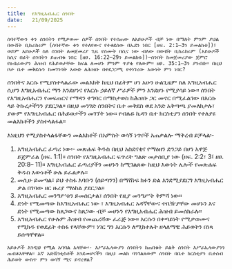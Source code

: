 ```yaml
---
title:  የእግዚአብሔር ሰንበት
date:   21/09/2025
---
```


`ሰባተኛውን ቀን ሰንበትን የሚቃወሙ ሰዎች ሰንበት የተሰጠው ለአይሁዶች ብቻ ነው በማለት ምንም ያህል በውሸት ቢከራከሩም (ሰባተኛው ቀን የተለየውና የተቀደሰው በኤደን ነበር [ዘፍ. 2:1–3ን ይመልከቱ])፤ ወይም አይሁዶች ስለ ሰንበት ለመጀመሪያ ጊዜ የሰሙት በሲና ነው ብለው በውሸት ቢከራከሩም (አይሁዶች ከሲና በፊት ሰንበትን ይጠብቁ ነበር [ዘፀ. 16:22–29ን ይመልከቱ])—ሰንበት ከመጀመሪያው ጀምሮ የዕብራውያን ሕዝብ የሕይወታቸው ክፍል ለመሆኑ ምንም ጥያቄ የለውም። ዘፀ. 35:1–3ን ያንብቡ። በዚህ ቦታ ቤተ መቅደሱን ከመገንባት አውድ ለሕዝቡ በተደጋጋሚ የተነገረው እውነት ምን ነበር?`

ሰንበትና እርሱ የሚያስተላልፈው መልእክት ከዚህ በፊትም ሆነ አሁን ሁልጊዜም ስለ እግዚአብሔር ሲሆን እግዚአብሔር ማን እንደሆነና የእርሱ ኃይለኛ ሥራዎች ምን እንደሆኑ የሚያሳይ ነው። ሰንበት የእግዚአብሔርን የመፍጠርና የማዳን ተግባር በማስታወስ ከሕዝቡ ጋር መኖር በሚፈልገው በእርሱ ላይ ትኩረታችንን ያደርጋል። በዚህ መንገድ ሰንበትና ቤተ መቅደስ ወደ አንድ አቅጣጫ ያመለክታሉ፣ ያውም የእግዚአብሔር በሕይወታችን መገኘት ነው። የብሉይ ኪዳን ቤተ ክርስቲያን ሰንበት የተለያዩ መልእክቶችን ያስተላልፋል።

እነዚህን የሚያስተላልፋቸውን መልእክቶች በአምስት ወሳኝ ነጥቦች አጠቃልሎ ማቅረብ ይቻላል፡-
1. እግዚአብሔር ፈጣሪ ነው፡- መጽሐፍ ቅዱስ በዚህ አስደናቂና የማዕዘን ድንጋይ በሆነ አዋጅ ይጀምራል (ዘፍ. 1:1)። ሰንበት የእግዚአብሔር ፍጥረት ግልጽ መታሰቢያ ነው (ዘፍ. 2:2፣ 3፤ ዘፀ. 20:8– 11)። እግዚአብሔር ፈጣሪያችን መሆኑን ከሚገልጸው ከዚህ እውነት ሌሎች የመጽሐፍ ቅዱስ እውነቶች ሁሉ ይፈልቃሉ።
2. መሲሁ ይመጣል፣ ይህ ተስፋ እባቡን (ሰይጣንን) በማሸነፍ ክፉን ድል እንደሚያደርግ እግዚአብሔር ቃል በገባው ዘር ዙሪያ ማዕከል ያደርጋል።
3. እግዚአብሔር መንግሥቱን ይመሰርታል፣ ሰንበት የዚያ መንግሥት ቅምሻ ነው።
4. ድነት የሚመጣው ከእግዚአብሔር ነው ፣ እግዚአብሔር አዳኛቸውና ተቤዥያቸው መሆኑን እና ድነት የሚመጣው ከጸጋውና ከጸጋው ብቻ መሆኑን የእግዚአብሔር ሕዝብ ይመሰክራሉ።
5. እግዚአብሔር የሁሉም ሕዝብ የመጨረሻው ፈራጅ ነው። እርሱን በቀጣይነት የሚቃወሙና የሚክዱ የወደፊት ተስፋ የላቸውም፣ ነገር ግን እርሱን ለሚከተሉት ዘላለማዊ ሕይወትን በነጻ ይሰጣቸዋል።

`አይሁዶች እንዲህ የሚል አባባል አላቸው፡- እሥራኤላውያን ሰንበትን ከጠበቁት ይልቅ ሰንበት እሥራኤላውያንን ጠብቆአቸዋል። እኛ አድቬንቲስቶች እንደመሆናችን በዚህ መልክ ባንገልጸውም ሰንበት በቤተ ክርስቲያን ቤተሰብ ሕይወት ውስጥ ምን ወሳኝ ሚና ይኖረዋል?`